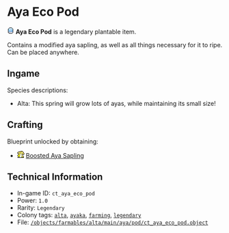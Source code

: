 # Aya Eco Pod

<img src="https://raw.githubusercontent.com/Ceterai/Enternia/main/objects/farmables/alta/main/aya/pod/icon.png" alt="Aya Eco Pod icon" loading="lazy" height="16px" width="auto" /> **Aya Eco Pod** is a legendary plantable item.

Contains a modified aya sapling, as well as all things necessary for it to ripe. Can be placed anywhere.

## Ingame

Species descriptions:

- Alta: This spring will grow lots of ayas, while maintaining its small size!

## Crafting

Blueprint unlocked by obtaining:

- <img src="https://raw.githubusercontent.com/Ceterai/Enternia/main/objects/farmables/alta/main/aya/boosted/icon.png" alt="Boosted Aya Sapling icon" loading="lazy" height="16px" width="auto" /> [Boosted Aya Sapling](https://ceterai.github.io/MyEnternia/Wiki/BoostedAyaSapling)

## Technical Information

- In-game ID: `ct_aya_eco_pod`
- Power: `1.0`
- Rarity: `Legendary`
- Colony tags: [`alta`](https://ceterai.github.io/MyEnternia/Wiki/Tags/Alta), [`ayaka`](https://ceterai.github.io/MyEnternia/Wiki/Tags/Ayaka), [`farming`](https://ceterai.github.io/MyEnternia/Wiki/Tags/Farming), [`legendary`](https://ceterai.github.io/MyEnternia/Wiki/Tags/Legendary)
- File: [`/objects/farmables/alta/main/aya/pod/ct_aya_eco_pod.object`](https://github.com/Ceterai/Enternia/blob/main/objects/farmables/alta/main/aya/pod/ct_aya_eco_pod.object)
